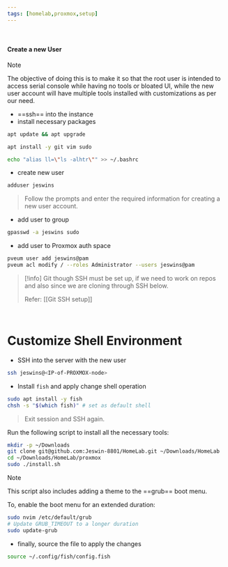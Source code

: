 ```yaml
---
tags: [homelab,proxmox,setup]
---
```



</br>

#### Create a new User

> [!note] 
> The objective of doing this is to make it so that the root user is intended to access serial console while having no tools or bloated UI, while the new user account will have multiple tools installed with customizations as per our need.

- ==ssh== into the instance
- install necessary packages

```bash ln:False
apt update && apt upgrade
```

```bash ln:False
apt install -y git vim sudo
```

```bash ln:False
echo "alias ll=\"ls -alhtr\"" >> ~/.bashrc
```

- create new user

```bash ln:False
adduser jeswins
```
> Follow the prompts and enter the required information for creating a new user account.

- add user to group

```bash ln:False
gpasswd -a jeswins sudo
```

- add user to Proxmox auth space

```bash ln:False
pveum user add jeswins@pam
pveum acl modify / --roles Administrator --users jeswins@pam
```

> [!info] 
> Git though SSH must be set up, if we need to work on repos and also since we are cloning through SSH below.
> 
> Refer: [[Git SSH setup]]

</br>

# Customize Shell Environment 

- SSH into the server with the new user
```bash ln:False
ssh jeswins@<IP-of-PROXMOX-node>
```

- Install `fish` and apply change shell operation
```bash ln:False
sudo apt install -y fish
chsh -s "$(which fish)" # set as default shell
```

> Exit session and SSH again.

Run the following script to install all the necessary tools:

```bash ln:False
mkdir -p ~/Downloads
git clone git@github.com:Jeswin-8801/HomeLab.git ~/Downloads/HomeLab
cd ~/Downloads/HomeLab/proxmox
sudo ./install.sh
```

> [!note] 
> This script also includes adding a theme to the ==grub== boot menu.
> 
> To, enable the boot menu for an extended duration:
> ```bash ln:False
> sudo nvim /etc/default/grub
> # Update GRUB_TIMEOUT to a longer duration
> sudo update-grub
> ```

- finally, source the file to apply the changes
```bash ln:False
source ~/.config/fish/config.fish
```